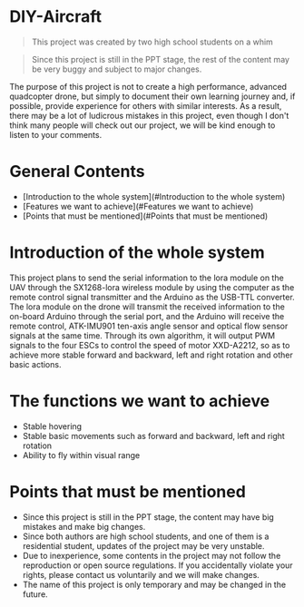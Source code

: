 
   
# DIY-Aircraft

> This project was created by two high school students on a whim

> Since this project is still in the PPT stage, the rest of the content may be very buggy and subject to major changes.

The purpose of this project is not to create a high performance, advanced quadcopter drone, but simply to document their own learning journey and, if possible, provide experience for others with similar interests. As a result, there may be a lot of ludicrous mistakes in this project, even though I don't think many people will check out our project, we will be kind enough to listen to your comments.

# General Contents

- [Introduction to the whole system](#Introduction to the whole system)
- [Features we want to achieve](#Features we want to achieve)
- [Points that must be mentioned](#Points that must be mentioned)

# Introduction of the whole system

This project plans to send the serial information to the lora module on the UAV through the SX1268-lora wireless module by using the computer as the remote control signal transmitter and the Arduino as the USB-TTL converter. The lora module on the drone will transmit the received information to the on-board Arduino through the serial port, and the Arduino will receive the remote control, ATK-IMU901 ten-axis angle sensor and optical flow sensor signals at the same time. Through its own algorithm, it will output PWM signals to the four ESCs to control the speed of motor XXD-A2212, so as to achieve more stable forward and backward, left and right rotation and other basic actions.
  
# The functions we want to achieve
  
* Stable hovering
* Stable basic movements such as forward and backward, left and right rotation
* Ability to fly within visual range
  
# Points that must be mentioned
  
* Since this project is still in the PPT stage, the content may have big mistakes and make big changes.
* Since both authors are high school students, and one of them is a residential student, updates of the project may be very unstable.
* Due to inexperience, some contents in the project may not follow the reproduction or open source regulations. If you accidentally violate your rights, please contact us voluntarily and we will make changes.
* The name of this project is only temporary and may be changed in the future.
